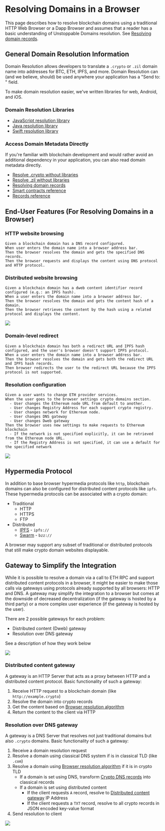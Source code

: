 # Resolving Domains in a Browser

This page describes how to resolve blockchain domains using a traditional HTTP Web Browser or a Dapp Browser and assumes that a reader has a basic understanding of Unstoppable Domains resolution. See [Resolving domain records](../domain-registry-essentials/resolving-domain-records.md).

## General Domain Resolution Information

Domain Resolution allows developers to translate a `.crypto` or `.zil` domain name into addresses for BTC, ETH, IPFS, and more. Domain Resolution can \(and we believe, should\) be used anywhere your application has a "Send to: " field.

To make domain resolution easier, we've written libraries for web, Android, and iOS.

### Domain Resolution Libraries

* [JavaScript resolution library](https://github.com/unstoppabledomains/resolution)
* [Java resolution library](https://github.com/unstoppabledomains/resolution-java)
* [Swift resolution library](https://github.com/unstoppabledomains/resolution-swift)

### Access Domain Metadata Directly

If you're familiar with blockchain development and would rather avoid an additional dependency in your application, you can also read domain metadata directly.

* [Resolve .crypto without libraries](https://medium.com/unstoppabledomains/how-to-resolve-crypto-domain-names-82046db0404a)
* [Resolve .zil without libraries](https://medium.com/unstoppabledomains/how-to-resolve-zil-domain-names-f43da8fe37a9)
* [Resolving domain records](../domain-registry-essentials/resolving-domain-records.md)
* [Smart contracts reference](../domain-registry-essentials/cns-smart-contracts.md)
* [Records reference](../domain-registry-essentials/records-reference.md)

## End-User Features \(For Resolving Domains in a Browser\)

### HTTP website browsing

```text
Given a blockchain domain has a DNS record configured.
When user enters the domain name into a browser address bar.
Then the browser resolves the domain and gets the specified DNS records.
Then the browser requests and displays the content using DNS protocol and HTTP protocol.
```

### Distributed website browsing

```text
Given a blockchain domain has a dweb content identifier record configured (e.g.: an IPFS hash).
When a user enters the domain name into a browser address bar.
Then the browser resolves the domain and gets the content hash of a domain.
Then the browser retrieves the content by the hash using a related protocol and displays the content.
```

![](../.gitbook/assets/overview_read_dweb_website_from_ethereum_and_decentralized_network%20%284%29%20%284%29%20%283%29%20%281%29.png)

### Domain-level redirect

```text
Given a blockchain domain has both a redirect URL and IPFS hash configured, and the user's browser doesn't support IPFS protocol.
When a user enters the domain name into a browser address bar.
Then the browser resolves the domain and gets both the redirect URL and IPFS hash records.
Then browser redirects the user to the redirect URL because the IPFS protocol is not supported.
```

### Resolution configuration

```text
Given a user wants to change ETH provider services.
When the user goes to the browser settings crypto domains section.
  - User changes the Ethereum node URL from default to another.
  - User changes Registry Address for each support crypto registry.
  - User changes network for Ethereum node.
  - User changes DNS gateway
  - User changes Dweb gateway
Then the browser uses new settings to make requests to Ethereum blockchain
  - If the network is not specified explicitly, it can be retrieved from the Ethereum node URL.
  - If the Registry Address is not specified, it can use a default for the specified network
```

![](../.gitbook/assets/configure_dns_gateway%20%284%29%20%284%29%20%283%29%20%283%29.png)

## Hypermedia Protocol

In addition to base browser hypermedia protocols like `http`, blockchain domains can also be configured for distributed content protocols like `ipfs`. These hypermedia protocols can be associated with a crypto domain:

* Traditional
  * HTTP
  * HTTPS
  * FTP
* Distributed
  * [IPFS](https://en.wikipedia.org/wiki/InterPlanetary_File_System) - `ipfs://`
  * [Swarm](https://swarm-guide.readthedocs.io/en/stable/architecture.html#the-bzz-protocol) - `bzz://`

A browser may support any subset of traditional or distributed protocols that still make crypto domain websites displayable.

## Gateway to Simplify the Integration

While it is possible to resolve a domain via a call to ETH RPC and support distributed content protocols in a browser, it might be easier to make those calls via gateways using protocols already supported by all browsers: HTTP and DNS. A gateway may simplify the integration to a browser but comes at the downside of decreased decentralization \(if the gateway is hosted by a third party\) or a more complex user experience \(if the gateway is hosted by the user\).

There are 2 possible gateways for each problem:

* Distributed content \(Dweb\) gateway
* Resolution over DNS gateway

See a description of how they work below

![](../.gitbook/assets/overview_dweb_website_via_dns_dweb_gateways%20%284%29%20%284%29%20%283%29%20%282%29.png)

### Distributed content gateway

A gateway is an HTTP Server that acts as a proxy between HTTP and a distributed content protocol. Basic functionality of such a gateway:

1. Receive HTTP request to a blockchain domain \(like `http://example.crypto`\)
2. Resolve the domain into crypto records
3. Get the content based on [Browser resolution algorithm](browser-resolution-algorithm.md)
4. Return the content to the client via HTTP

### Resolution over DNS gateway

A gateway is a DNS Server that resolves not just traditional domains but also `.crypto` domains. Basic functionality of such a gateway:

1. Receive a domain resolution request
2. Resolve a domain using classical DNS system if is in classical TLD \(like `.com`\)
3. Resolve a domain using [Browser resolution algorithm](browser-resolution-algorithm.md) if it is in crypto TLD
   * If a domain is set using DNS, transform [Crypto DNS records](browser-resolution-algorithm.md#dns-records) into classical records
   * If a domain is set using distributed content
     * If the client requests `A` record, resolve to [Distributed content gateway](resolving-domains-in-a-browser.md#distributed-content-gateway) IP Address
     * If the client requests a `TXT` record, resolve to all crypto records in JSON encoded key-value format
4. Send resolution to client

![](../.gitbook/assets/resolve_dweb_website_via_dns_gateway_and_dweb_gateway%20%284%29%20%283%29%20%281%29.png)


